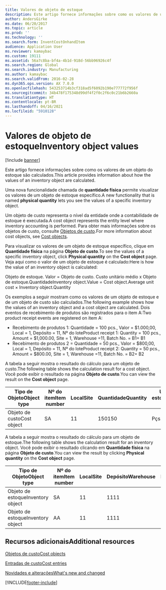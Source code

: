 ```yaml
---
title: Valores de objeto de estoque
description: Este artigo fornece informações sobre como os valores de um objeto do estoque são calculados.
author: AndersGirke
ms.date: 06/20/2017
ms.topic: article
ms.prod: ''
ms.technology: ''
ms.search.form: InventCostOnhandItem
audience: Application User
ms.reviewer: kamaybac
ms.custom: 19111
ms.assetid: 56a7c8ba-bf4a-4b1d-918d-56bb96926c4f
ms.search.region: Global
ms.search.industry: Manufacturing
ms.author: kamaybac
ms.search.validFrom: 2016-02-28
ms.dyn365.ops.version: AX 7.0.0
ms.openlocfilehash: 543253714b3cf318ad5f6092b190e777772f956f
ms.sourcegitcommit: 34b478f175348d99df4f2f0c2f6c0c21b6b2660a
ms.translationtype: HT
ms.contentlocale: pt-BR
ms.lasthandoff: 04/16/2021
ms.locfileid: "5910128"
---
```

# <a name="inventory-object-values"></a><span data-ttu-id="b5e02-103">Valores de objeto de estoque</span><span class="sxs-lookup"><span data-stu-id="b5e02-103">Inventory object values</span></span>

[!include [banner](../includes/banner.md)]

<span data-ttu-id="b5e02-104">Este artigo fornece informações sobre como os valores de um objeto do estoque são calculados.</span><span class="sxs-lookup"><span data-stu-id="b5e02-104">This article provides information about how the values of an inventory object are calculated.</span></span> 

<span data-ttu-id="b5e02-105">Uma nova funcionalidade chamada de **quantidade física** permite visualizar os valores de um objeto de estoque específico.</span><span class="sxs-lookup"><span data-stu-id="b5e02-105">A new functionality that is named **physical quantity** lets you see the values of a specific inventory object.</span></span> 

<span data-ttu-id="b5e02-106">Um objeto de custo representa o nível da entidade onde a contabilidade de estoque é executada.</span><span class="sxs-lookup"><span data-stu-id="b5e02-106">A cost object represents the entity level where inventory accounting is performed.</span></span> <span data-ttu-id="b5e02-107">Para obter mais informações sobre os objetos de custo, consulte [Objetos de custo](cost-object.md).</span><span class="sxs-lookup"><span data-stu-id="b5e02-107">For more information about cost objects, see [Cost objects](cost-object.md).</span></span> 

<span data-ttu-id="b5e02-108">Para visualizar os valores de um objeto de estoque específico, clique em **Quantidade física** na página **Objeto de custo**.</span><span class="sxs-lookup"><span data-stu-id="b5e02-108">To see the values of a specific inventory object, click **Physical quantity** on the **Cost object** page.</span></span> <span data-ttu-id="b5e02-109">Veja aqui como o valor de um objeto de estoque é calculado:</span><span class="sxs-lookup"><span data-stu-id="b5e02-109">Here is how the value of an inventory object is calculated:</span></span> 

<span data-ttu-id="b5e02-110">Objeto de estoque. Valor = Objeto de custo. Custo unitário médio x Objeto de estoque.Quantidade</span><span class="sxs-lookup"><span data-stu-id="b5e02-110">Inventory object.Value = Cost object.Average unit cost × Inventory object.Quantity</span></span> 

<span data-ttu-id="b5e02-111">Os exemplos a seguir mostram como os valores de um objeto de estoque e de um objeto de custo são calculados.</span><span class="sxs-lookup"><span data-stu-id="b5e02-111">The following example shows how the values of an inventory object and a cost object are calculated.</span></span> <span data-ttu-id="b5e02-112">Dois eventos de recebimento de produtos são registrados para o item A:</span><span class="sxs-lookup"><span data-stu-id="b5e02-112">Two product receipt events are registered on item A:</span></span>

-   <span data-ttu-id="b5e02-113">Recebimento de produtos 1: Quantidade = 100 pcs., Valor = $1.000,00, Local = 1, Depósito = 11, Nº do lote</span><span class="sxs-lookup"><span data-stu-id="b5e02-113">Product receipt 1: Quantity = 100 pcs., Amount = $1,000.00, Site = 1, Warehouse =11, Batch No.</span></span> <span data-ttu-id="b5e02-114">= B1</span><span class="sxs-lookup"><span data-stu-id="b5e02-114">= B1</span></span>
-   <span data-ttu-id="b5e02-115">Recebimento de produtos 2 = Quantidade = 50 pcs., Valor = $800,00, Local = 1, Depósito = 11, Nº do lote</span><span class="sxs-lookup"><span data-stu-id="b5e02-115">Product receipt 2: Quantity = 50 pcs., Amount = $800.00, Site = 1, Warehouse =11, Batch No.</span></span> <span data-ttu-id="b5e02-116">= B2</span><span class="sxs-lookup"><span data-stu-id="b5e02-116">= B2</span></span>

<span data-ttu-id="b5e02-117">A tabela a seguir mostra o resultado do cálculo para um objeto de custo.</span><span class="sxs-lookup"><span data-stu-id="b5e02-117">The following table shows the calculation result for a cost object.</span></span> <span data-ttu-id="b5e02-118">Você pode exibir o resultado na página **Objeto de custo**.</span><span class="sxs-lookup"><span data-stu-id="b5e02-118">You can view the result on the **Cost object** page.</span></span>

<table style="width:100%;">
<colgroup>
<col width="14%" />
<col width="14%" />
<col width="14%" />
<col width="14%" />
<col width="14%" />
<col width="14%" />
<col width="14%" />
</colgroup>
<thead>
<tr class="header">
<th><span data-ttu-id="b5e02-119">Tipo de Objeto</span><span class="sxs-lookup"><span data-stu-id="b5e02-119">Object type</span></span></th>
<th><span data-ttu-id="b5e02-120">Nº do item</span><span class="sxs-lookup"><span data-stu-id="b5e02-120">Item number</span></span></th>
<th><span data-ttu-id="b5e02-121">Local</span><span class="sxs-lookup"><span data-stu-id="b5e02-121">Site</span></span></th>
<th><span data-ttu-id="b5e02-122">Quantidade</span><span class="sxs-lookup"><span data-stu-id="b5e02-122">Quantity</span></span></th>
<th><span data-ttu-id="b5e02-123">Unidade de estoque</span><span class="sxs-lookup"><span data-stu-id="b5e02-123">Inventory unit</span></span></th>
<th><span data-ttu-id="b5e02-124">Valor</span><span class="sxs-lookup"><span data-stu-id="b5e02-124">Value</span></span></th>
<th><span data-ttu-id="b5e02-125">Custo unitário médio</span><span class="sxs-lookup"><span data-stu-id="b5e02-125">Average unit cost</span></span></th>
</tr>
</thead>
<tbody>
<tr class="odd">
<td><span data-ttu-id="b5e02-126">Objeto de custo</span><span class="sxs-lookup"><span data-stu-id="b5e02-126">Cost object</span></span></td>
<td><span data-ttu-id="b5e02-127">S</span><span class="sxs-lookup"><span data-stu-id="b5e02-127">A</span></span></td>
<td><span data-ttu-id="b5e02-128">1</span><span class="sxs-lookup"><span data-stu-id="b5e02-128">1</span></span></td>
<td><span data-ttu-id="b5e02-129">150</span><span class="sxs-lookup"><span data-stu-id="b5e02-129">150</span></span></td>
<td><span data-ttu-id="b5e02-130">Pçs.</span><span class="sxs-lookup"><span data-stu-id="b5e02-130">Pcs.</span></span></td>
<td><p><span data-ttu-id="b5e02-131">$1.800,00</span><span class="sxs-lookup"><span data-stu-id="b5e02-131">$1800.00</span></span></p></td>
<td><p><span data-ttu-id="b5e02-132">$12,00</span><span class="sxs-lookup"><span data-stu-id="b5e02-132">$12.00</span></span></p></td>
</tr>
</tbody>
</table>

<span data-ttu-id="b5e02-133">A tabela a seguir mostra o resultado do cálculo para um objeto de estoque.</span><span class="sxs-lookup"><span data-stu-id="b5e02-133">The following table shows the calculation result for an inventory object.</span></span> <span data-ttu-id="b5e02-134">Você pode exibir o resultado clicando em **Quantidade física** na página **Objeto de custo**.</span><span class="sxs-lookup"><span data-stu-id="b5e02-134">You can view the result by clicking **Physical quantity** on the **Cost object** page.</span></span>

<table style="width:100%;">
<colgroup>
<col width="11%" />
<col width="11%" />
<col width="11%" />
<col width="11%" />
<col width="11%" />
<col width="11%" />
<col width="11%" />
<col width="11%" />
<col width="11%" />
</colgroup>
<thead>
<tr class="header">
<th><span data-ttu-id="b5e02-135">Tipo de Objeto</span><span class="sxs-lookup"><span data-stu-id="b5e02-135">Object type</span></span></th>
<th><span data-ttu-id="b5e02-136">Nº do item</span><span class="sxs-lookup"><span data-stu-id="b5e02-136">Item number</span></span></th>
<th><span data-ttu-id="b5e02-137">Local</span><span class="sxs-lookup"><span data-stu-id="b5e02-137">Site</span></span></th>
<th><span data-ttu-id="b5e02-138">Depósito</span><span class="sxs-lookup"><span data-stu-id="b5e02-138">Warehouse</span></span></th>
<th><span data-ttu-id="b5e02-139">Nº do lote</span><span class="sxs-lookup"><span data-stu-id="b5e02-139">Batch No.</span></span></th>
<th><span data-ttu-id="b5e02-140">Quantidade</span><span class="sxs-lookup"><span data-stu-id="b5e02-140">Quantity</span></span></th>
<th><span data-ttu-id="b5e02-141">Unidade de estoque</span><span class="sxs-lookup"><span data-stu-id="b5e02-141">Inventory unit</span></span></th>
<th><span data-ttu-id="b5e02-142">Valor</span><span class="sxs-lookup"><span data-stu-id="b5e02-142">Value</span></span></th>
<th><span data-ttu-id="b5e02-143">Custo unitário médio</span><span class="sxs-lookup"><span data-stu-id="b5e02-143">Average unit cost</span></span></th>
</tr>
</thead>
<tbody>
<tr class="odd">
<td><span data-ttu-id="b5e02-144">Objeto de estoque</span><span class="sxs-lookup"><span data-stu-id="b5e02-144">Inventory object</span></span></td>
<td><span data-ttu-id="b5e02-145">S</span><span class="sxs-lookup"><span data-stu-id="b5e02-145">A</span></span></td>
<td><span data-ttu-id="b5e02-146">1</span><span class="sxs-lookup"><span data-stu-id="b5e02-146">1</span></span></td>
<td><span data-ttu-id="b5e02-147">11</span><span class="sxs-lookup"><span data-stu-id="b5e02-147">11</span></span></td>
<td><span data-ttu-id="b5e02-148">B1</span><span class="sxs-lookup"><span data-stu-id="b5e02-148">B1</span></span></td>
<td><span data-ttu-id="b5e02-149">100</span><span class="sxs-lookup"><span data-stu-id="b5e02-149">100</span></span></td>
<td><span data-ttu-id="b5e02-150">Pçs.</span><span class="sxs-lookup"><span data-stu-id="b5e02-150">Pcs.</span></span></td>
<td><p><span data-ttu-id="b5e02-151">$1.200,00</span><span class="sxs-lookup"><span data-stu-id="b5e02-151">$1200.00</span></span></p></td>
<td><p><span data-ttu-id="b5e02-152">$12,00</span><span class="sxs-lookup"><span data-stu-id="b5e02-152">$12.00</span></span></p></td>
</tr>
<tr class="even">
<td><span data-ttu-id="b5e02-153">Objeto de estoque</span><span class="sxs-lookup"><span data-stu-id="b5e02-153">Inventory object</span></span></td>
<td><span data-ttu-id="b5e02-154">A</span><span class="sxs-lookup"><span data-stu-id="b5e02-154">A</span></span></td>
<td><span data-ttu-id="b5e02-155">1</span><span class="sxs-lookup"><span data-stu-id="b5e02-155">1</span></span></td>
<td><span data-ttu-id="b5e02-156">11</span><span class="sxs-lookup"><span data-stu-id="b5e02-156">11</span></span></td>
<td><span data-ttu-id="b5e02-157">B2</span><span class="sxs-lookup"><span data-stu-id="b5e02-157">B2</span></span></td>
<td><span data-ttu-id="b5e02-158">50</span><span class="sxs-lookup"><span data-stu-id="b5e02-158">50</span></span></td>
<td><span data-ttu-id="b5e02-159">Pçs.</span><span class="sxs-lookup"><span data-stu-id="b5e02-159">Pcs.</span></span></td>
<td><p><span data-ttu-id="b5e02-160">$600,00</span><span class="sxs-lookup"><span data-stu-id="b5e02-160">$600.00</span></span></p></td>
<td><p><span data-ttu-id="b5e02-161">$12,00</span><span class="sxs-lookup"><span data-stu-id="b5e02-161">$12.00</span></span></p></td>
</tr>
</tbody>
</table>



<a name="additional-resources"></a><span data-ttu-id="b5e02-162">Recursos adicionais</span><span class="sxs-lookup"><span data-stu-id="b5e02-162">Additional resources</span></span>
--------

[<span data-ttu-id="b5e02-163">Objetos de custo</span><span class="sxs-lookup"><span data-stu-id="b5e02-163">Cost objects</span></span>](cost-object.md)

[<span data-ttu-id="b5e02-164">Entradas de custo</span><span class="sxs-lookup"><span data-stu-id="b5e02-164">Cost entries</span></span>](cost-entries.md)

[<span data-ttu-id="b5e02-165">Novidades e alterações</span><span class="sxs-lookup"><span data-stu-id="b5e02-165">What's new and changed</span></span>](../../fin-ops-core/fin-ops/get-started/whats-new-changed.md)





[!INCLUDE[footer-include](../../includes/footer-banner.md)]